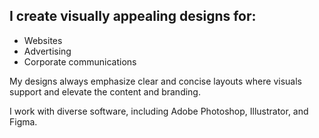 ## I create visually appealing designs for:

- Websites
- Advertising
- Corporate communications

My designs always emphasize clear and concise layouts where visuals support and elevate the content and branding.

I work with diverse software, including Adobe Photoshop, Illustrator, and Figma.
